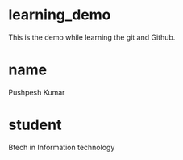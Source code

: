 # learning_demo
This is the demo while learning the git and Github.
# name
Pushpesh Kumar
# student
Btech in Information technology

